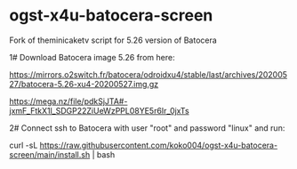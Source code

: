 # ogst-x4u-batocera-screen
Fork of theminicaketv script for 5.26 version of Batocera

1# Download Batocera image 5.26 from here:

https://mirrors.o2switch.fr/batocera/odroidxu4/stable/last/archives/20200527/batocera-5.26-xu4-20200527.img.gz

https://mega.nz/file/pdkSjJTA#-jxmF_FtkX1l_SDGP22ZiUeWzPPL08YE5r6Ir_0jxTs


2# Connect ssh to Batocera with user "root" and password "linux" and run:

curl -sL https://raw.githubusercontent.com/koko004/ogst-x4u-batocera-screen/main/install.sh | bash
